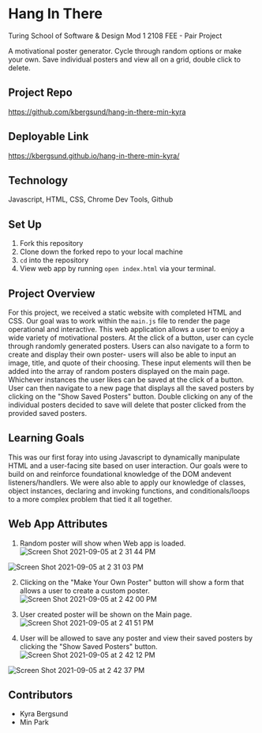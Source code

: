 # Hang In There
Turing School of Software & Design
Mod 1 2108 FEE - Pair Project

A motivational poster generator. Cycle through random options or make your own. Save individual posters and view all on a grid, double click to delete.

## Project Repo
<https://github.com/kbergsund/hang-in-there-min-kyra>

## Deployable Link
<https://kbergsund.github.io/hang-in-there-min-kyra/>

## Technology
Javascript, HTML, CSS, Chrome Dev Tools, Github

## Set Up
1. Fork this repository
2. Clone down the forked repo to your local machine
3. `cd` into the repository
4. View web app by running `open index.html` via your terminal.

## Project Overview
For this project, we received a static website with completed HTML and CSS. Our goal was to work within the `main.js` file to render the page operational and interactive. This web application allows a user to enjoy a wide variety of motivational posters. At the click of a button, user can cycle through randomly generated posters. Users can also navigate to a form to create and display their own poster- users will also be able to input an image, title, and quote of their choosing. These input elements will then be added into the array of random posters displayed on the main page. Whichever instances the user likes can be saved at the click of a button. User can then navigate to a new page that displays all the saved posters by clicking on the "Show Saved Posters" button. Double clicking on any of the individual posters decided to save will delete that poster clicked from the provided saved posters.

## Learning Goals
This was our first foray into using Javascript to dynamically manipulate HTML and a user-facing site based on user interaction. Our goals were to build on and reinforce foundational knowledge of the DOM andevent listeners/handlers. We were also able to apply our knowledge of classes, object instances, declaring and invoking functions, and conditionals/loops to a more complex problem that tied it all together.

## Web App Attributes

1. Random poster will show when Web app is loaded.
![Screen Shot 2021-09-05 at 2 31 44 PM](https://user-images.githubusercontent.com/39206140/132140936-b379953d-f71f-4bd6-b978-8d1fec33d466.png)

![Screen Shot 2021-09-05 at 2 31 03 PM](https://user-images.githubusercontent.com/39206140/132140944-f593b9e9-6f42-4342-8ea9-b0776f6a19c2.png)

2. Clicking on the "Make Your Own Poster" button will show a form that allows a user to create a custom poster.
![Screen Shot 2021-09-05 at 2 42 00 PM](https://user-images.githubusercontent.com/39206140/132140957-1d2ecae7-dba8-459a-a1c9-4f47358ff0ad.png)

3. User created poster will be shown on the Main page.
![Screen Shot 2021-09-05 at 2 41 51 PM](https://user-images.githubusercontent.com/39206140/132140969-4cd869e2-69dc-401c-8556-ed116cc01e17.png)

4. User will be allowed to save any poster and view their saved posters by clicking the "Show Saved Posters" button.
![Screen Shot 2021-09-05 at 2 42 12 PM](https://user-images.githubusercontent.com/39206140/132140976-755ecd56-89fb-4470-9232-d3f19b7143a9.png)

![Screen Shot 2021-09-05 at 2 42 37 PM](https://user-images.githubusercontent.com/39206140/132140987-1173161f-539f-4a35-9b13-4d8e437d364d.png)

## Contributors
* Kyra Bergsund
* Min Park
